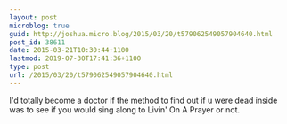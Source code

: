 ```yaml
---
layout: post
microblog: true
guid: http://joshua.micro.blog/2015/03/20/t579062549057904640.html
post_id: 38611
date: 2015-03-21T10:30:44+1100
lastmod: 2019-07-30T17:41:36+1100
type: post
url: /2015/03/20/t579062549057904640.html
---
```

I'd totally become a doctor if the method to find out if u were dead inside was to see if you would sing along to Livin' On A Prayer or not.
